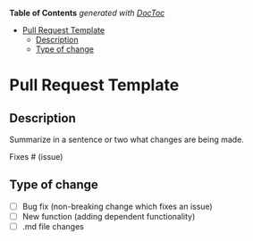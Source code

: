 <!-- START doctoc generated TOC please keep comment here to allow auto update -->
<!-- DON'T EDIT THIS SECTION, INSTEAD RE-RUN doctoc TO UPDATE -->
**Table of Contents**  *generated with [DocToc](https://github.com/thlorenz/doctoc)*

- [Pull Request Template](#pull-request-template)
  - [Description](#description)
  - [Type of change](#type-of-change)

<!-- END doctoc generated TOC please keep comment here to allow auto update -->

# Pull Request Template

## Description

Summarize in a sentence or two what changes are being made.

Fixes # (issue)

## Type of change

- [ ] Bug fix (non-breaking change which fixes an issue)
- [ ] New function (adding dependent functionality)
- [ ] .md file changes
